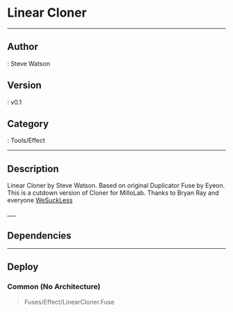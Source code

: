 # Linear Cloner
___

## Author
 : Steve Watson

## Version
 : v0.1

## Category
 : Tools/Effect
___

## Description
<p>Linear Cloner by Steve Watson. Based on original Duplicator Fuse by Eyeon. This is a cutdown version of Cloner for MilloLab. Thanks to Bryan Ray and everyone <a href="https://www.steakunderwater.com/wesuckless/index.php">WeSuckLess</a></p>___

## Dependencies


___

## Deploy

### Common (No Architecture)

> Fuses/Effect/LinearCloner.Fuse  
